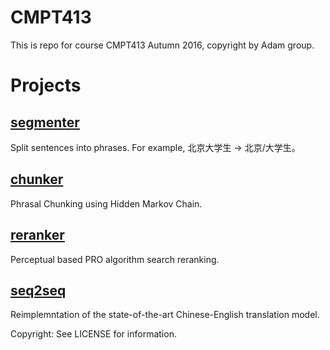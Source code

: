 # CMPT413
This is repo for course CMPT413 Autumn 2016, copyright by Adam group.

# Projects 

## [segmenter](segmenter)
Split sentences into phrases. For example, 北京大学生 -> 北京/大学生。

## [chunker](chunker)
Phrasal Chunking using Hidden Markov Chain.

## [reranker](reranker)
Perceptual based PRO algorithm search reranking.

## [seq2seq](seq2seq)
Reimplemntation of the state-of-the-art Chinese-English translation model.

Copyright: See LICENSE for information.
